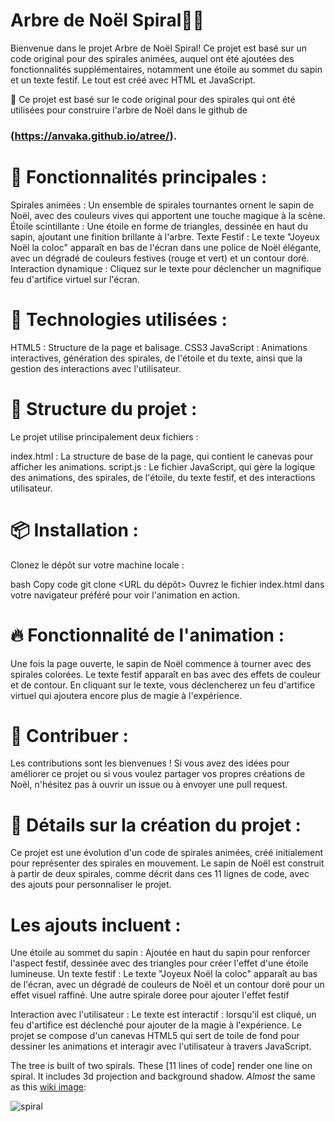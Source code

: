 Arbre de Noël Spiral🎄✨
===============


Bienvenue dans le projet Arbre de Noël Spiral! 
Ce projet est basé sur un code original pour des spirales animées, auquel ont été ajoutées des fonctionnalités supplémentaires, notamment une étoile au sommet du sapin et un texte festif. 
Le tout est créé avec HTML et JavaScript.

🚀 Ce projet est basé sur le code original pour des spirales qui ont été utilisées pour construire l'arbre de Noël dans le github de 
### (https://anvaka.github.io/atree/).

# 🎁 Fonctionnalités principales :
Spirales animées : Un ensemble de spirales tournantes ornent le sapin de Noël, avec des couleurs vives qui apportent une touche magique à la scène.
Étoile scintillante : Une étoile en forme de triangles, dessinée en haut du sapin, ajoutant une finition brillante à l'arbre.
Texte Festif : Le texte "Joyeux Noël la coloc" apparaît en bas de l'écran dans une police de Noël élégante, avec un dégradé de couleurs festives (rouge et vert) et un contour doré.
Interaction dynamique : Cliquez sur le texte pour déclencher un magnifique feu d'artifice virtuel sur l'écran.

# 🎨 Technologies utilisées :
HTML5 : Structure de la page et balisage.
CSS3
JavaScript : Animations interactives, génération des spirales, de l'étoile et du texte, ainsi que la gestion des interactions avec l'utilisateur.

# 🔧 Structure du projet :
Le projet utilise principalement deux fichiers :

index.html : La structure de base de la page, qui contient le canevas pour afficher les animations.
script.js : Le fichier JavaScript, qui gère la logique des animations, des spirales, de l'étoile, du texte festif, et des interactions utilisateur.

# 📦 Installation :
Clonez le dépôt sur votre machine locale :

bash
Copy code
git clone <URL du dépôt>
Ouvrez le fichier index.html dans votre navigateur préféré pour voir l'animation en action.

# 🔥 Fonctionnalité de l'animation :
Une fois la page ouverte, le sapin de Noël commence à tourner avec des spirales colorées.
Le texte festif apparaît en bas avec des effets de couleur et de contour.
En cliquant sur le texte, vous déclencherez un feu d'artifice virtuel qui ajoutera encore plus de magie à l'expérience.

# 🌟 Contribuer :
Les contributions sont les bienvenues ! Si vous avez des idées pour améliorer ce projet ou si vous voulez partager vos propres créations de Noël, n'hésitez pas à ouvrir un issue ou à envoyer une pull request.


# 📜 Détails sur la création du projet :
Ce projet est une évolution d'un code de spirales animées, créé initialement pour représenter des spirales en mouvement. Le sapin de Noël est construit à partir de deux spirales, comme décrit dans ces 11 lignes de code, avec des ajouts pour personnaliser le projet.

# Les ajouts incluent :

Une étoile au sommet du sapin : Ajoutée en haut du sapin pour renforcer l'aspect festif, dessinée avec des triangles pour créer l'effet d'une étoile lumineuse.
Un texte festif : Le texte "Joyeux Noël la coloc" apparaît au bas de l'écran, avec un dégradé de couleurs de Noël et un contour doré pour un effet visuel raffiné.
Une autre spirale doree pour ajouter l'effet festif

Interaction avec l'utilisateur : Le texte est interactif : lorsqu'il est cliqué, un feu d'artifice est déclenché pour ajouter de la magie à l'expérience.
Le projet se compose d'un canevas HTML5 qui sert de toile de fond pour dessiner les animations et interagir avec l'utilisateur à travers JavaScript.


The tree is built of two spirals. These [11 lines of code] render one line on spiral. It includes 3d projection and background shadow. _Almost_ the same as this [wiki image](http://en.wikipedia.org/wiki/File:ComplexSinInATimeAxe.gif):

![spiral](http://upload.wikimedia.org/wikipedia/commons/a/a5/ComplexSinInATimeAxe.gif)

